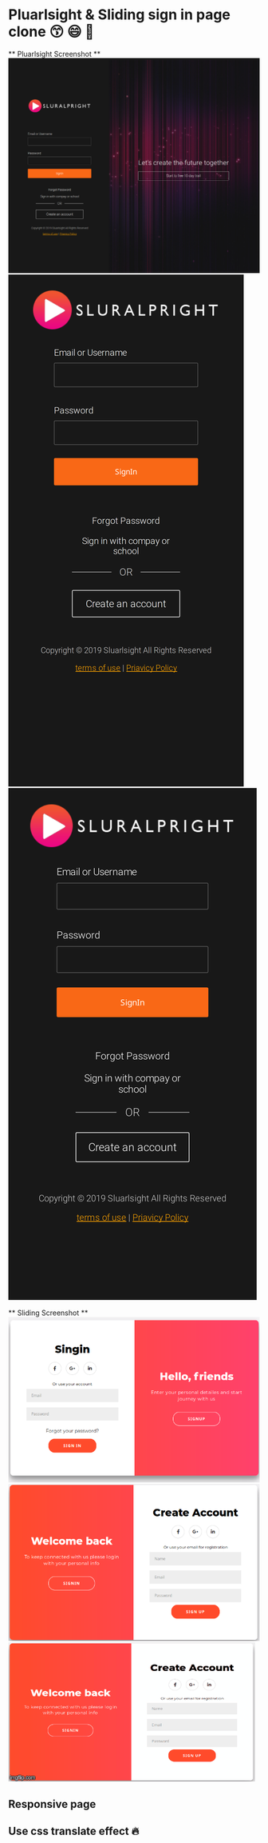 # Pluarlsight & Sliding sign in page clone 😙 😄 💟

** Pluarlsight Screenshot **
![](pluarlsight/screenshot/pluarlsight_pic_1.png)
![](pluarlsight/screenshot/pluarlsight_pic_2.png)
![](pluarlsight/screenshot/pluarlsight_pic_3.png)

** Sliding Screenshot **
![](sliding/screenshot/sliding_pic_1.png)
![](sliding/screenshot/sliding_pic_2.png)
![](sliding/screenshot/sliding_pic_3.gif)

## Responsive page 
## Use css translate effect 🔥


